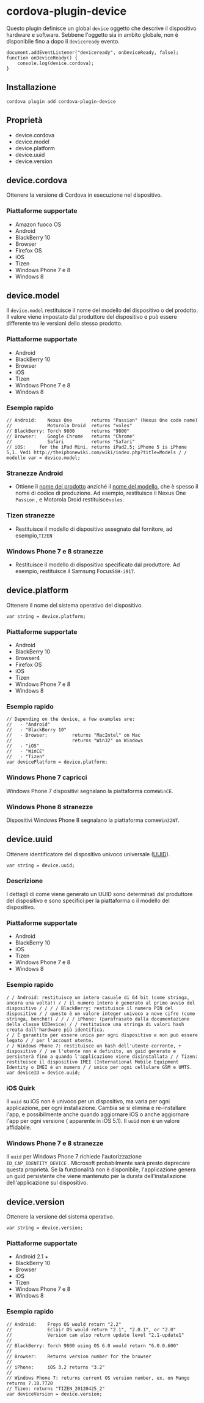 <!---
    Licensed to the Apache Software Foundation (ASF) under one
    or more contributor license agreements.  See the NOTICE file
    distributed with this work for additional information
    regarding copyright ownership.  The ASF licenses this file
    to you under the Apache License, Version 2.0 (the
    "License"); you may not use this file except in compliance
    with the License.  You may obtain a copy of the License at

      http://www.apache.org/licenses/LICENSE-2.0

    Unless required by applicable law or agreed to in writing,
    software distributed under the License is distributed on an
    "AS IS" BASIS, WITHOUT WARRANTIES OR CONDITIONS OF ANY
    KIND, either express or implied.  See the License for the
    specific language governing permissions and limitations
    under the License.
-->

# cordova-plugin-device

Questo plugin definisce un global `device` oggetto che descrive il dispositivo hardware e software. Sebbene l'oggetto
sia in ambito globale, non è disponibile fino a dopo il `deviceready` evento.

    document.addEventListener("deviceready", onDeviceReady, false);
    function onDeviceReady() {
        console.log(device.cordova);
    }

## Installazione

    cordova plugin add cordova-plugin-device

## Proprietà

* device.cordova
* device.model
* device.platform
* device.uuid
* device.version

## device.cordova

Ottenere la versione di Cordova in esecuzione nel dispositivo.

### Piattaforme supportate

* Amazon fuoco OS
* Android
* BlackBerry 10
* Browser
* Firefox OS
* iOS
* Tizen
* Windows Phone 7 e 8
* Windows 8

## device.model

Il `device.model` restituisce il nome del modello del dispositivo o del prodotto. Il valore viene impostato dal
produttore del dispositivo e può essere differente tra le versioni dello stesso prodotto.

### Piattaforme supportate

* Android
* BlackBerry 10
* Browser
* iOS
* Tizen
* Windows Phone 7 e 8
* Windows 8

### Esempio rapido

    // Android:    Nexus One       returns "Passion" (Nexus One code name)
    //             Motorola Droid  returns "voles"
    // BlackBerry: Torch 9800      returns "9800"
    // Browser:    Google Chrome   returns "Chrome"
    //             Safari          returns "Safari"
    // iOS:     for the iPad Mini, returns iPad2,5; iPhone 5 is iPhone 5,1. Vedi http://theiphonewiki.com/wiki/index.php?title=Models / / modello var = device.model;

### Stranezze Android

* Ottiene il [nome del prodotto][1] anziché il [nome del modello][2], che è spesso il nome di codice di produzione. Ad
  esempio, restituisce il Nexus One `Passion` , e Motorola Droid restituisce`voles`.

[1]: http://developer.android.com/reference/android/os/Build.html#PRODUCT

[2]: http://developer.android.com/reference/android/os/Build.html#MODEL

### Tizen stranezze

* Restituisce il modello di dispositivo assegnato dal fornitore, ad esempio,`TIZEN`

### Windows Phone 7 e 8 stranezze

* Restituisce il modello di dispositivo specificato dal produttore. Ad esempio, restituisce il Samsung Focus`SGH-i917`.

## device.platform

Ottenere il nome del sistema operativo del dispositivo.

    var string = device.platform;

### Piattaforme supportate

* Android
* BlackBerry 10
* Browser4
* Firefox OS
* iOS
* Tizen
* Windows Phone 7 e 8
* Windows 8

### Esempio rapido

    // Depending on the device, a few examples are:
    //   - "Android"
    //   - "BlackBerry 10"
    //   - Browser:         returns "MacIntel" on Mac
    //                      returns "Win32" on Windows
    //   - "iOS"
    //   - "WinCE"
    //   - "Tizen"
    var devicePlatform = device.platform;

### Windows Phone 7 capricci

Windows Phone 7 dispositivi segnalano la piattaforma come`WinCE`.

### Windows Phone 8 stranezze

Dispositivi Windows Phone 8 segnalano la piattaforma come`Win32NT`.

## device.uuid

Ottenere identificatore del dispositivo univoco universale ([UUID][3]).

[3]: http://en.wikipedia.org/wiki/Universally_Unique_Identifier

    var string = device.uuid;

### Descrizione

I dettagli di come viene generato un UUID sono determinati dal produttore del dispositivo e sono specifici per la
piattaforma o il modello del dispositivo.

### Piattaforme supportate

* Android
* BlackBerry 10
* iOS
* Tizen
* Windows Phone 7 e 8
* Windows 8

### Esempio rapido

    / / Android: restituisce un intero casuale di 64 bit (come stringa, ancora una volta!) / / il numero intero è generato al primo avvio del dispositivo / / / / BlackBerry: restituisce il numero PIN del dispositivo / / questo è un valore integer univoco a nove cifre (come stringa, benchè!) / / / / iPhone: (parafrasato dalla documentazione della classe UIDevice) / / restituisce una stringa di valori hash creata dall'hardware più identifica.
    / / È garantito per essere unica per ogni dispositivo e non può essere legato / / per l'account utente.
    / / Windows Phone 7: restituisce un hash dell'utente corrente, + dispositivo / / se l'utente non è definito, un guid generato e persisterà fino a quando l'applicazione viene disinstallata / / Tizen: restituisce il dispositivo IMEI (International Mobile Equipment Identity o IMEI è un numero / / unico per ogni cellulare GSM e UMTS.
    var deviceID = device.uuid;

### iOS Quirk

Il `uuid` su iOS non è univoco per un dispositivo, ma varia per ogni applicazione, per ogni installazione. Cambia se si
elimina e re-installare l'app, e possibilmente anche quando aggiornare iOS o anche aggiornare l'app per ogni versione (
apparente in iOS 5.1). Il `uuid` non è un valore affidabile.

### Windows Phone 7 e 8 stranezze

Il `uuid` per Windows Phone 7 richiede l'autorizzazione `ID_CAP_IDENTITY_DEVICE` . Microsoft probabilmente sarà presto
deprecare questa proprietà. Se la funzionalità non è disponibile, l'applicazione genera un guid persistente che viene
mantenuto per la durata dell'installazione dell'applicazione sul dispositivo.

## device.version

Ottenere la versione del sistema operativo.

    var string = device.version;

### Piattaforme supportate

* Android 2.1 +
* BlackBerry 10
* Browser
* iOS
* Tizen
* Windows Phone 7 e 8
* Windows 8

### Esempio rapido

    // Android:    Froyo OS would return "2.2"
    //             Eclair OS would return "2.1", "2.0.1", or "2.0"
    //             Version can also return update level "2.1-update1"
    //
    // BlackBerry: Torch 9800 using OS 6.0 would return "6.0.0.600"
    //
    // Browser:    Returns version number for the browser
    //
    // iPhone:     iOS 3.2 returns "3.2"
    //
    // Windows Phone 7: returns current OS version number, ex. on Mango returns 7.10.7720
    // Tizen: returns "TIZEN_20120425_2"
    var deviceVersion = device.version;
